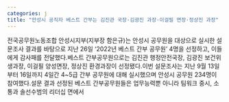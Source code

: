 ```yaml
---
categories: j
title: "안성시 공직자 베스트 간부는 김진관 국장·김광진 과장·이걸필 면장·정상진 과장"
---
```

전국공무원노동조합 안성시지부(지부장 함은규)는 안성시 공무원을 대상으로 실시한 설문조사 결과를 바탕으로 지난 26일 ‘2022년 베스트 간부 공무원’ 4명을 선정하고, 이들에게 감사패를 전달했다.베스트 간부공무원으로는 김진관 행정안전국장, 김광진 보건위생과장, 이걸필 양성면장, 정상진 환경과장이 선정됐다.이번 설문조사는 지난 9월 13일부터 16일까지 4일간 4~5급 간부 공무원에 대해 실시했으며 안성시 공무원 234명이 참여했다.설문 결과 선정된 베스트 간부공무원들은 업무능력뿐 아니라 팀워크 중시, 소통과 솔선수범의 리더십 면에서